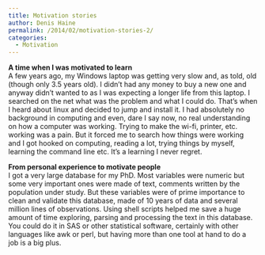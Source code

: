 ```yaml
---
title: Motivation stories
author: Denis Haine
permalink: /2014/02/motivation-stories-2/
categories:
  - Motivation
---
```

**A time when I was motivated to learn**  
A few years ago, my Windows laptop was getting very slow and, as told, old (though only 3.5 years old). I didn&#8217;t had any money to buy a new one and anyway didn&#8217;t wanted to as I was expecting a longer life from this laptop. I searched on the net what was the problem and what I could do. That&#8217;s when I heard about linux and decided to jump and install it. I had absolutely no background in computing and even, dare I say now, no real understanding on how a computer was working. Trying to make the wi-fi, printer, etc. working was a pain. But it forced me to search how things were working and I got hooked on computing, reading a lot, trying things by myself, learning the command line etc. It&#8217;s a learning I never regret.

**From personal experience to motivate people**  
I got a very large database for my PhD. Most variables were numeric but some very important ones were made of text, comments written by the population under study. But these variables were of prime importance to clean and validate this database, made of 10 years of data and several million lines of observations. Using shell scripts helped me save a huge amount of time exploring, parsing and processing the text in this database. You could do it in SAS or other statistical software, certainly with other languages like awk or perl, but having more than one tool at hand to do a job is a big plus.
